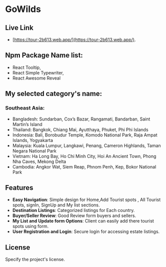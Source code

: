 # GoWilds

## Live Link

- [https://tour-2b613.web.app/](https://tour-2b613.web.app/).

##  Npm Package Name list:
- React Tooltip,
- React Simple Typewriter,
- React Awesome Reveal

## My selected category's name:
### Southeast Asia:
- Bangladesh: Sundarban, Cox’s Bazar, Rangamati, Bandarban, Saint
Martin’s Island
- Thailand: Bangkok, Chiang Mai, Ayutthaya, Phuket, Phi Phi Islands
- Indonesia: Bali, Borobudur Temple, Komodo National Park, Raja
Ampat Islands, Yogyakarta
- Malaysia: Kuala Lumpur, Langkawi, Penang, Cameron Highlands,
Taman Negara National Park
- Vietnam: Ha Long Bay, Ho Chi Minh City, Hoi An Ancient Town, Phong
Nha Caves, Mekong Delta
- Cambodia: Angkor Wat, Siem Reap, Phnom Penh, Kep, Bokor National
Park

## Features 

- **Easy Navigation**: Simple design for Home,Add Tourist spots , All Tourist spots, signIn, SignUp and My list  sections.
- **Destination Listings**: Categorized  listings for Each country.
- **Buyer/Seller Review**: Good Review form buyers and sellers.
- **My List and Update form Options**: Client can easily add there tourist spots using form.
- **User Registration and Login**: Secure login for accessing estate listings.

## License

Specify the project's license.
